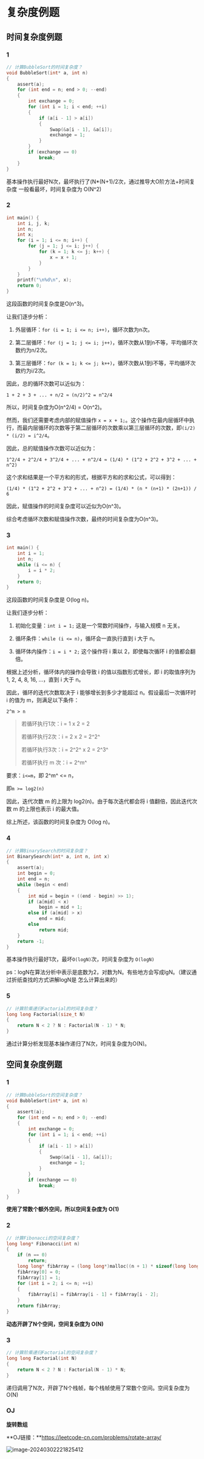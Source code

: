 # 复杂度例题



## 时间复杂度例题

### 1

```c
// 计算BubbleSort的时间复杂度？
void BubbleSort(int* a, int n)
{
	assert(a);
	for (int end = n; end > 0; --end)
	{
		int exchange = 0;
		for (int i = 1; i < end; ++i)
		{
			if (a[i - 1] > a[i])
			{
				Swap(&a[i - 1], &a[i]);
				exchange = 1;
			}
		}
		if (exchange == 0)
			break;
	}
}
```

基本操作执行最好N次，最坏执行了(N*(N+1)/2次，通过推导大O阶方法+时间复杂度
一般看最坏，时间复杂度为 O(N^2)



### 2

```c
int main() {
	int i, j, k;
	int n;
	int x;
	for (i = 1; i <= n; i++) {
		for (j = 1; j <= i; j++) {
			for (k = 1; k <= j; k++) {
				x = x + 1;
			}
		}
	}
	printf("\n%d\n", x);
	return 0;
}
```

这段函数的时间复杂度是O(n^3)。

让我们逐步分析：

1. 外层循环：`for (i = 1; i <= n; i++)`，循环次数为n次。

2. 第二层循环：`for (j = 1; j <= i; j++)`，循环次数从1到n不等，平均循环次数约为n/2次。

3. 第三层循环：`for (k = 1; k <= j; k++)`，循环次数从1到i不等，平均循环次数约为i/2次。

因此，总的循环次数可以近似为：

`1 + 2 + 3 + ... + n/2 ≈ (n/2)^2 = n^2/4`

所以，时间复杂度为O(n^2/4) = O(n^2)。

然而，我们还需要考虑内部的赋值操作 `x = x + 1;`。这个操作在最内层循环中执行，而最内层循环的次数等于第二层循环的次数乘以第三层循环的次数，即`(i/2) * (i/2) = i^2/4`。

因此，总的赋值操作次数可以近似为：

`1^2/4 + 2^2/4 + 3^2/4 + ... + n^2/4 ≈ (1/4) * (1^2 + 2^2 + 3^2 + ... + n^2)`

这个求和结果是一个平方和的形式，根据平方和的求和公式，可以得到：

`(1/4) * (1^2 + 2^2 + 3^2 + ... + n^2) = (1/4) * (n * (n+1) * (2n+1)) / 6`

因此，赋值操作的时间复杂度可以近似为O(n^3)。

综合考虑循环次数和赋值操作次数，最终的时间复杂度为O(n^3)。



### 3

```c
int main() {
	int i = 1;
	int n;
	while (i <= n) {
		i = i * 2;
	}
	return 0;
}
```

这段函数的时间复杂度是 O(log n)。

让我们逐步分析：

1. 初始化变量：`int i = 1;` 这是一个常数时间操作，与输入规模 n 无关。

2. 循环条件：`while (i <= n)`，循环会一直执行直到 i 大于 n。

3. 循环体内操作：`i = i * 2;` 这个操作将 i 乘以 2，即使每次循环 i 的值都会翻倍。

根据上述分析，循环体内的操作会导致 i 的值以指数形式增长，即 i 的取值序列为 1, 2, 4, 8, 16, ...，直到 i 大于 n。

因此，循环的迭代次数取决于 i 能够增长到多少才能超过 n。假设最后一次循环时 i 的值为 m，则满足以下条件：

`2^m > n`

> 若循环执行1次：i = 1 x 2 = 2
>
> 若循环执行2次：i = 2 x 2 = 2^2^
>
> 若循环执行3次：i = 2^2^ x 2 = 2^3^
>
> 若循环执行 m 次：i = 2^m^

要求：`i<=m`，即 2^m^ <= n，

即`m >= log2(n)`

因此，迭代次数 m 的上限为 log2(n)。由于每次迭代都会将 i 值翻倍，因此迭代次数 m 的上限也表示 i 的最大值。

综上所述，该函数的时间复杂度为 O(log n)。



### 4

```c
// 计算BinarySearch的时间复杂度？
int BinarySearch(int* a, int n, int x)
{
	assert(a);
	int begin = 0;
	int end = n;
	while (begin < end)
	{
		int mid = begin + ((end - begin) >> 1);
		if (a[mid] < x)
			begin = mid + 1;
		else if (a[mid] > x)
			end = mid;
		else
			return mid;
	}
	return -1;
}
```

基本操作执行最好1次，最坏`O(logN)`次，时间复杂度为 `O(logN)` 

ps：logN在算法分析中表示是底数为2，对数为N。有些地方会写成lgN。（建议通过折纸查找的方式讲解logN是
怎么计算出来的）



### 5

```C
// 计算阶乘递归Factorial的时间复杂度？
long long Factorial(size_t N)
{
	return N < 2 ? N : Factorial(N - 1) * N;
}
```

通过计算分析发现基本操作递归了N次，时间复杂度为O(N)。





## 空间复杂度例题

### 1

```c
// 计算BubbleSort的空间复杂度？
void BubbleSort(int* a, int n)
{
	assert(a);
	for (int end = n; end > 0; --end)
	{
		int exchange = 0;
		for (int i = 1; i < end; ++i)
		{
			if (a[i - 1] > a[i])
			{
				Swap(&a[i - 1], &a[i]);
				exchange = 1;
			}
		}
		if (exchange == 0)
			break;
	}
}
```

**使用了常数个额外空间，所以空间复杂度为 O(1)**



### 2

```c
// 计算Fibonacci的空间复杂度？
long long* Fibonacci(int n)
{
	if (n == 0)
		return;
	long long* fibArray = (long long*)malloc((n + 1) * sizeof(long long));
	fibArray[0] = 0;
	fibArray[1] = 1;
	for (int i = 2; i <= n; ++i)
	{
		fibArray[i] = fibArray[i - 1] + fibArray[i - 2];
	}
	return fibArray;
}
```

**动态开辟了N个空间，空间复杂度为 O(N)**



### 3

```c
// 计算阶乘递归Factorial的空间复杂度？
long long Factorial(int N)
{
	return N < 2 ? N : Factorial(N - 1) * N;
}
```

递归调用了N次，开辟了N个栈帧，每个栈帧使用了常数个空间。空间复杂度为O(N)



### OJ

**旋转数组**

**OJ链接：**https://leetcode-cn.com/problems/rotate-array/

![image-20240302221825412](./复杂度.assets/image-20240302221825412.png)

